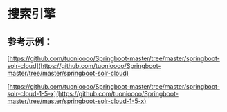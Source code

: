 # 搜索引擎

## 参考示例：

[https://github.com/tuonioooo/Springboot-master/tree/master/springboot-solr-cloud](https://github.com/tuonioooo/Springboot-master/tree/master/springboot-solr-cloud)

[https://github.com/tuonioooo/Springboot-master/tree/master/springboot-solr-cloud-1-5-x](https://github.com/tuonioooo/Springboot-master/tree/master/springboot-solr-cloud-1-5-x)

